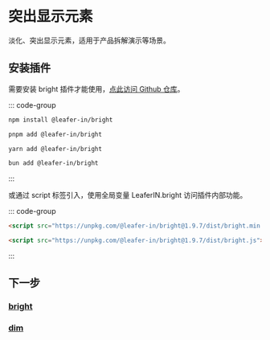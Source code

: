 # 突出显示元素

淡化、突出显示元素，适用于产品拆解演示等场景。

## 安装插件

需要安装 bright 插件才能使用，[点此访问 Github 仓库](https://github.com/leaferjs/leafer-in/tree/main/packages/bright)。

::: code-group

```sh [npm]
npm install @leafer-in/bright
```

```sh [pnpm]
pnpm add @leafer-in/bright
```

```sh [yarn]
yarn add @leafer-in/bright
```

```sh [bun]
bun add @leafer-in/bright
```

:::

或通过 script 标签引入，使用全局变量 LeaferIN.bright 访问插件内部功能。

::: code-group

```html [bright.min]
<script src="https://unpkg.com/@leafer-in/bright@1.9.7/dist/bright.min.js"></script>
```

```html [bright]
<script src="https://unpkg.com/@leafer-in/bright@1.9.7/dist/bright.js"></script>
```

<!-- https://unpkg.com 无法访问时，可替换为 https://cdn.jsdelivr.net/npm -->

:::

## 下一步

### [bright](/reference/UI/bright.md)

### [dim](/reference/UI/dim.md)
